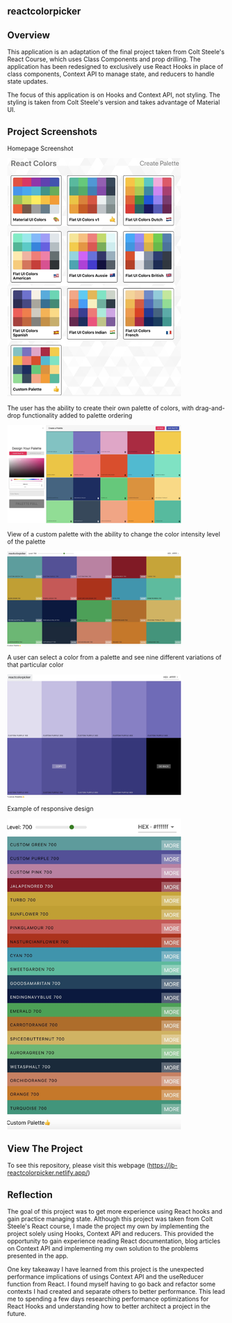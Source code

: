 ## reactcolorpicker
## Overview

This application is an adaptation of the final project taken from Colt Steele's React Course, which uses Class Components and prop drilling.
The application has been redesigned to exclusively use React Hooks in place of class components, Context API to manage state, and reducers to handle state updates.

The focus of this application is on Hooks and Context API, not styling. The styling is taken from Colt Steele's version and takes advantage of Material UI.

## Project Screenshots

Homepage Screenshot

<img src="public/readme_images/Homepage.jpg" width="400" >

The user has the ability to create their own palette of colors, with drag-and-drop functionality added to palette ordering

<img src="public/readme_images/createPalette.jpg" width="400">

View of a custom palette with the ability to change the color intensity level of the palette

<img src="public/readme_images/paletteView.jpg" width="400">

A user can select a color from a palette and see nine different variations of that particular color

<img src="public/readme_images/colorView.jpg" width="400">

Example of responsive design

<img src="public/readme_images/responsiveDesign.jpg" width="400">

## View The Project

To see this repository, please visit this webpage (https://jb-reactcolorpicker.netlify.app/)

## Reflection

The goal of this project was to get more experience using React hooks and gain practice managing state. Although this project was taken from Colt Steele's React course, I made the project my own by implementing the project solely using Hooks, Context API and reducers. This provided the opportunity to gain experience reading React documentation, blog articles on Context API and implementing my own solution to the problems presented in the app.

One key takeaway I have learned from this project is the unexpected performance implications of usings Context API and the useReducer function from React. I found myself having to go back and refactor some contexts I had created and separate others to better performance. This lead me to spending a few days researching performance optimizations for React Hooks and understanding how to better architect a project in the future.
